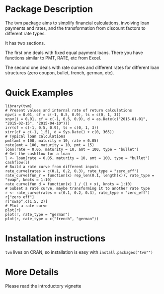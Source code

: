 #  Package Description

The tvm package aims to simplify financial calculations, involving loan payments and rates, and the transformation from discount factors to different rate types.

It has two sections.

The first one deals with fixed equal payment loans. There you have functions similar to PMT, RATE, etc from Excel.

The second one deals with rate curves and different rates for different loan structures (zero coupon, bullet, french, german, etc).

# Quick Examples

```
library(tvm)
# Present values and internal rate of return calculations
npv(i = 0.01, cf = c(-1, 0.5, 0.9), ts = c(0, 1, 3))
xnpv(i = 0.01, cf = c(-1, 0.5, 0.9), d = as.Date(c("2015-01-01", "2015-02-15", "2015-04-10")))
irr(cf = c(-1, 0.5, 0.9), ts = c(0, 1, 3))
xirr(cf = c(-1, 1.5), d = Sys.Date() + c(0, 365))
# Typical loan calculations
pmt(amt = 100, maturity = 10, rate = 0.05)
rate(amt = 100, maturity = 10, pmt = 15)
loan(rate = 0.05, maturity = 10, amt = 100, type = "bullet")
# Get the cashflow for a loan
l <- loan(rate = 0.05, maturity = 10, amt = 100, type = "bullet")
cashflow(l)
# Build a rate curve from different inputs
rate_curve(rates = c(0.1, 0.2, 0.3), rate_type = "zero_eff")
rate_curve(fun_r = function(x) rep_len(0.1, length(x)), rate_type = "swap", knots = 1:10)
rate_curve(fun_d = function(x) 1 / (1 + x), knots = 1:10)
# Subset a rate curve, maybe transforming it to another rate type
r <- rate_curve(rates = c(0.1, 0.2, 0.3), rate_type = "zero_eff")
r["zero_eff"]
r["swap",c(1.5, 2)]
# Plot a rate curve
plot(r)
plot(r, rate_type = "german")
plot(r, rate_type = c("french", "german"))
```

# Installation instructions

`tvm` lives on CRAN, so installation is easy with `install.packages("tvm"")`

# More Details

Please read the introductory vignette